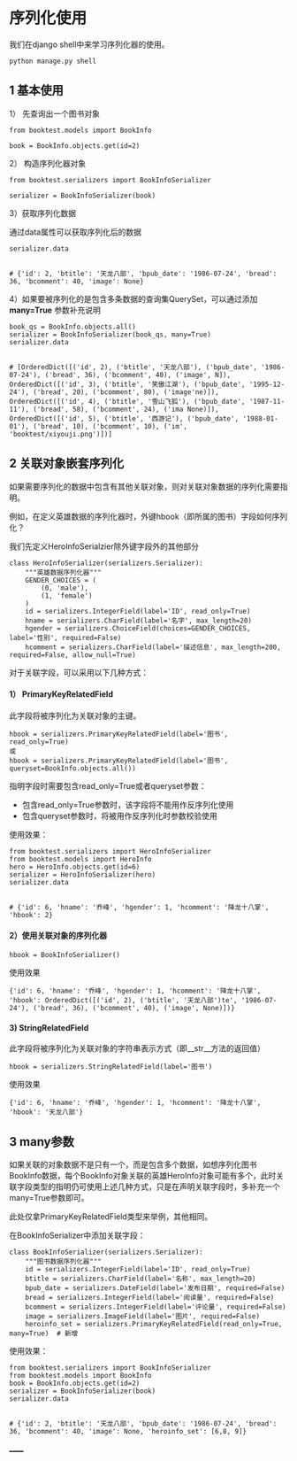 

  
  
# 序列化使用
  
  

我们在django shell中来学习序列化器的使用。

    
    
    python manage.py shell
    

  
  
## 1 基本使用
  
  

1） 先查询出一个图书对象

    
    
    from booktest.models import BookInfo
    
    book = BookInfo.objects.get(id=2)
    

2） 构造序列化器对象

    
    
    from booktest.serializers import BookInfoSerializer
    
    serializer = BookInfoSerializer(book)
    

3）获取序列化数据

通过data属性可以获取序列化后的数据

    
    
    serializer.data
  
  
    # {'id': 2, 'btitle': '天龙八部', 'bpub_date': '1986-07-24', 'bread': 36, 'bcomment': 40, 'image': None}
  
  
    

4）如果要被序列化的是包含多条数据的查询集QuerySet，可以通过添加 **many=True** 参数补充说明

    
    
    book_qs = BookInfo.objects.all()
    serializer = BookInfoSerializer(book_qs, many=True)
    serializer.data
  
  
    # [OrderedDict([('id', 2), ('btitle', '天龙八部'), ('bpub_date', '1986-07-24'), ('bread', 36), ('bcomment', 40), ('image', N]), OrderedDict([('id', 3), ('btitle', '笑傲江湖'), ('bpub_date', '1995-12-24'), ('bread', 20), ('bcomment', 80), ('image'ne)]), OrderedDict([('id', 4), ('btitle', '雪山飞狐'), ('bpub_date', '1987-11-11'), ('bread', 58), ('bcomment', 24), ('ima None)]), OrderedDict([('id', 5), ('btitle', '西游记'), ('bpub_date', '1988-01-01'), ('bread', 10), ('bcomment', 10), ('im', 'booktest/xiyouji.png')])]
  
  
    

  
  
## 2 关联对象嵌套序列化
  
  

如果需要序列化的数据中包含有其他关联对象，则对关联对象数据的序列化需要指明。

例如，在定义英雄数据的序列化器时，外键hbook（即所属的图书）字段如何序列化？

我们先定义HeroInfoSerialzier除外键字段外的其他部分

    
    
    class HeroInfoSerializer(serializers.Serializer):
        """英雄数据序列化器"""
        GENDER_CHOICES = (
            (0, 'male'),
            (1, 'female')
        )
        id = serializers.IntegerField(label='ID', read_only=True)
        hname = serializers.CharField(label='名字', max_length=20)
        hgender = serializers.ChoiceField(choices=GENDER_CHOICES, label='性别', required=False)
        hcomment = serializers.CharField(label='描述信息', max_length=200, required=False, allow_null=True)
    

对于关联字段，可以采用以下几种方式：

  
  
#### 1） PrimaryKeyRelatedField
  
  

此字段将被序列化为关联对象的主键。

    
    
    hbook = serializers.PrimaryKeyRelatedField(label='图书', read_only=True)
    或
    hbook = serializers.PrimaryKeyRelatedField(label='图书', queryset=BookInfo.objects.all())
    

指明字段时需要包含read_only=True或者queryset参数：

  * 包含read_only=True参数时，该字段将不能用作反序列化使用
  * 包含queryset参数时，将被用作反序列化时参数校验使用

使用效果：

    
    
    from booktest.serializers import HeroInfoSerializer
    from booktest.models import HeroInfo
    hero = HeroInfo.objects.get(id=6)
    serializer = HeroInfoSerializer(hero)
    serializer.data
  
  
    # {'id': 6, 'hname': '乔峰', 'hgender': 1, 'hcomment': '降龙十八掌', 'hbook': 2}
  
  
    

  
  
#### 2）使用关联对象的序列化器
  
  

    
    
    hbook = BookInfoSerializer()
    

使用效果

    
    
    {'id': 6, 'hname': '乔峰', 'hgender': 1, 'hcomment': '降龙十八掌', 'hbook': OrderedDict([('id', 2), ('btitle', '天龙八部')te', '1986-07-24'), ('bread', 36), ('bcomment', 40), ('image', None)])}
    

  
  
#### 3) StringRelatedField
  
  

此字段将被序列化为关联对象的字符串表示方式（即__str__方法的返回值）

    
    
    hbook = serializers.StringRelatedField(label='图书')
    

使用效果

    
    
    {'id': 6, 'hname': '乔峰', 'hgender': 1, 'hcomment': '降龙十八掌', 'hbook': '天龙八部'}
    

  
  
## 3 many参数
  
  

如果关联的对象数据不是只有一个，而是包含多个数据，如想序列化图书BookInfo数据，每个BookInfo对象关联的英雄HeroInfo对象可能有多个，此时关联字段类型的指明仍可使用上述几种方式，只是在声明关联字段时，多补充一个many=True参数即可。

此处仅拿PrimaryKeyRelatedField类型来举例，其他相同。

在BookInfoSerializer中添加关联字段：

    
    
    class BookInfoSerializer(serializers.Serializer):
        """图书数据序列化器"""
        id = serializers.IntegerField(label='ID', read_only=True)
        btitle = serializers.CharField(label='名称', max_length=20)
        bpub_date = serializers.DateField(label='发布日期', required=False)
        bread = serializers.IntegerField(label='阅读量', required=False)
        bcomment = serializers.IntegerField(label='评论量', required=False)
        image = serializers.ImageField(label='图片', required=False)
        heroinfo_set = serializers.PrimaryKeyRelatedField(read_only=True, many=True)  # 新增
    

使用效果：

    
    
    from booktest.serializers import BookInfoSerializer
    from booktest.models import BookInfo
    book = BookInfo.objects.get(id=2)
    serializer = BookInfoSerializer(book)
    serializer.data
  
  
    # {'id': 2, 'btitle': '天龙八部', 'bpub_date': '1986-07-24', 'bread': 36, 'bcomment': 40, 'image': None, 'heroinfo_set': [6,8, 9]}
  
  
    

[__](../C03-Serializer/Declaring.html)[__](../C03-Serializer/Deserializing.html)

